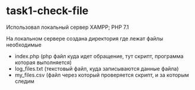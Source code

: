 # task1-check-file 
Использовал локальный сервер XAMPP;
   PHP 7.1
   
На локальном сервере создана директория где лежат файлы необходимые
 - index.php (php файл куда идет обращение, тут скрипт, программа которая выполняется)
 - log_files.txt (текстовый файл, куда записываются данные файла)
 - my_files.csv (файл через который проверяется скрипт, и за которым следим
